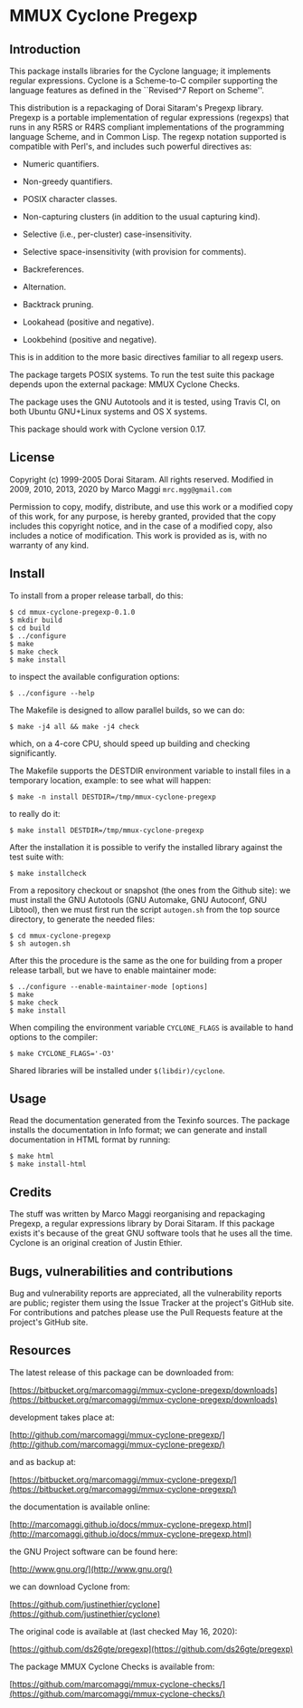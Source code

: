 # MMUX Cyclone Pregexp

## Introduction

This package installs libraries for  the Cyclone language; it implements
regular expressions.   Cyclone is a Scheme-to-C  compiler supporting the
language features as defined in the ``Revised^7 Report on Scheme''.

This distribution is  a repackaging of Dorai  Sitaram's Pregexp library.
Pregexp is  a portable  implementation of regular  expressions (regexps)
that  runs  in  any  R5RS  or  R4RS  compliant  implementations  of  the
programming language  Scheme, and in  Common Lisp.  The  regexp notation
supported  is  compatible  with   Perl's,  and  includes  such  powerful
directives as:

* Numeric quantifiers.

* Non-greedy quantifiers.

* POSIX character classes.

* Non-capturing clusters (in addition to the usual capturing kind).

* Selective (i.e., per-cluster) case-insensitivity.

* Selective space-insensitivity (with provision for comments).

* Backreferences.

* Alternation.

* Backtrack pruning.

* Lookahead (positive and negative).

* Lookbehind (positive and negative).

This is in addition to the  more basic directives familiar to all regexp
users.

The package targets  POSIX systems.  To run the test  suite this package
depends upon the external package: MMUX Cyclone Checks.

The package uses the GNU Autotools and it is tested, using Travis CI, on
both Ubuntu GNU+Linux systems and OS X systems.

This package  should work  with Cyclone  version 0.17.

## License

Copyright (c) 1999-2005 Dorai Sitaram. All rights reserved.
Modified in 2009, 2010, 2013, 2020 by Marco Maggi `mrc.mgg@gmail.com`

Permission to copy, modify, distribute, and  use this work or a modified
copy of this work, for any purpose, is hereby granted, provided that the
copy includes this copyright notice, and in the case of a modified copy,
also includes  a notice of modification.   This work is provided  as is,
with no warranty of any kind.

## Install

To install from a proper release tarball, do this:

```
$ cd mmux-cyclone-pregexp-0.1.0
$ mkdir build
$ cd build
$ ../configure
$ make
$ make check
$ make install
```

to inspect the available configuration options:

```
$ ../configure --help
```

The Makefile is designed to allow parallel builds, so we can do:

```
$ make -j4 all && make -j4 check
```

which,  on  a  4-core  CPU,   should  speed  up  building  and  checking
significantly.

The Makefile supports the DESTDIR  environment variable to install files
in a temporary location, example: to see what will happen:

```
$ make -n install DESTDIR=/tmp/mmux-cyclone-pregexp
```

to really do it:

```
$ make install DESTDIR=/tmp/mmux-cyclone-pregexp
```

After the  installation it is  possible to verify the  installed library
against the test suite with:

```
$ make installcheck
```

From a repository checkout or snapshot  (the ones from the Github site):
we  must install  the GNU  Autotools  (GNU Automake,  GNU Autoconf,  GNU
Libtool), then  we must first run  the script `autogen.sh` from  the top
source directory, to generate the needed files:

```
$ cd mmux-cyclone-pregexp
$ sh autogen.sh

```

After this  the procedure  is the same  as the one  for building  from a
proper release tarball, but we have to enable maintainer mode:

```
$ ../configure --enable-maintainer-mode [options]
$ make
$ make check
$ make install
```

When compiling the environment  variable `CYCLONE_FLAGS` is available to
hand options to the compiler:

```
$ make CYCLONE_FLAGS='-O3'
```

Shared libraries will be installed under `$(libdir)/cyclone`.

## Usage

Read the documentation generated from  the Texinfo sources.  The package
installs the documentation  in Info format; we can  generate and install
documentation in HTML format by running:

```
$ make html
$ make install-html
```

## Credits

The  stuff  was written  by  Marco  Maggi reorganising  and  repackaging
Pregexp,  a  regular expressions  library  by  Dorai Sitaram.   If  this
package exists it's because of the great GNU software tools that he uses
all the time.  Cyclone is an original creation of Justin Ethier.

## Bugs, vulnerabilities and contributions

Bug  and vulnerability  reports are  appreciated, all  the vulnerability
reports  are  public; register  them  using  the  Issue Tracker  at  the
project's GitHub  site.  For  contributions and  patches please  use the
Pull Requests feature at the project's GitHub site.

## Resources

The latest release of this package can be downloaded from:

[https://bitbucket.org/marcomaggi/mmux-cyclone-pregexp/downloads](https://bitbucket.org/marcomaggi/mmux-cyclone-pregexp/downloads)

development takes place at:

[http://github.com/marcomaggi/mmux-cyclone-pregexp/](http://github.com/marcomaggi/mmux-cyclone-pregexp/)

and as backup at:

[https://bitbucket.org/marcomaggi/mmux-cyclone-pregexp/](https://bitbucket.org/marcomaggi/mmux-cyclone-pregexp/)

the documentation is available online:

[http://marcomaggi.github.io/docs/mmux-cyclone-pregexp.html](http://marcomaggi.github.io/docs/mmux-cyclone-pregexp.html)

the GNU Project software can be found here:

[http://www.gnu.org/](http://www.gnu.org/)

we can download Cyclone from:

[https://github.com/justinethier/cyclone](https://github.com/justinethier/cyclone)

The original code is available at (last checked May 16, 2020):

[https://github.com/ds26gte/pregexp](https://github.com/ds26gte/pregexp)

The package MMUX Cyclone Checks is available from:

[https://github.com/marcomaggi/mmux-cyclone-checks/](https://github.com/marcomaggi/mmux-cyclone-checks/)

